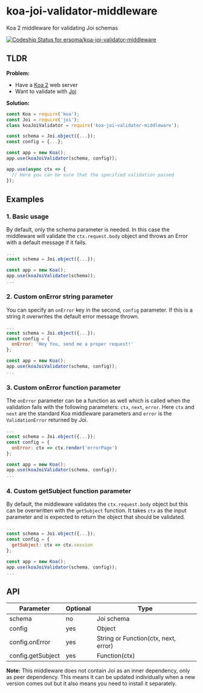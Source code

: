 # koa-joi-validator-middleware

Koa 2 middleware for validating Joi schemas

[![Codeship Status for ersoma/koa-joi-validator-middleware](https://app.codeship.com/projects/a6b0bd5e-e04e-496c-94f1-fe525981ddaa/status?branch=master)](https://app.codeship.com/projects/418184)

## TLDR

**Problem:**
* Have a [Koa 2](https://koajs.com/) web server
* Want to validate with [Joi](https://joi.dev/)

**Solution:**
```JavaScript
const Koa = require('koa');
const Joi = require('joi');
class koaJoiValidator = require('koa-joi-validator-middleware');

const schema = Joi.object({...});
const config = {...};

const app = new Koa();
app.use(koaJoiValidator(schema, config));

app.use(async ctx => {
  // Here you can be sure that the specified validation passed
});
```
## Examples

### 1. Basic usage

By default, only the schema parameter is needed. In this case the middleware will validate the `ctx.request.body` object and throws an Error with a default message if it fails.

```JavaScript
...
const schema = Joi.object({...});

const app = new Koa();
app.use(koaJoiValidator(schema));
...
```

### 2. Custom onError string parameter

You can specify an `onError` key in the second, `config` parameter. If this is a string it overwrites the default error message thrown.

```JavaScript
...
const schema = Joi.object({...});
const config = {
  onError: 'Hey You, send me a proper request!'
};

const app = new Koa();
app.use(koaJoiValidator(schema, config));
...
```

### 3. Custom onError function parameter

The `onError` parameter can be a function as well which is called when the validation fails with the following parameters: `ctx`, `next`, `error`. Here `ctx` and `next` are the standard Koa middleware parameters and `error` is the `ValidationError` returned by Joi.

```JavaScript
...
const schema = Joi.object({...});
const config = {
  onError: ctx => ctx.render('errorPage')
};

const app = new Koa();
app.use(koaJoiValidator(schema, config));
...
```

### 4. Custom getSubject function parameter

By default, the middleware validates the `ctx.request.body` object but this can be overwritten with the `getSubject` function. It takes `ctx` as the input parameter and is expected to return the object that should be validated.

```JavaScript
...
const schema = Joi.object({...});
const config = {
  getSubject: ctx => ctx.session
};

const app = new Koa();
app.use(koaJoiValidator(schema, config));
...
```

## API

Parameter | Optional | Type
--- | --- | ---
schema | no | Joi schema
config | yes | Object
config.onError | yes | String or Function(ctx, next, error)
config.getSubject | yes | Function(ctx)

**Note:** This middleware does not contain Joi as an inner dependency, only as peer dependency. This means it can be updated individually when a new version comes out but it also means you need to install it separately.

